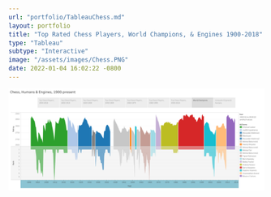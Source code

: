 ```yaml
---
url: "portfolio/TableauChess.md"
layout: portfolio
title: "Top Rated Chess Players, World Champions, & Engines 1900-2018"
type: "Tableau"
subtype: "Interactive"
image: "/assets/images/Chess.PNG"
date: 2022-01-04 16:02:22 -0800
---
```



[![Top Chess Players, World Champions, & Engines](\assets\images\Chess.png)](https://public.tableau.com/shared/BJWMBWKGJ?:display_count=n&:origin=viz_share_link)
